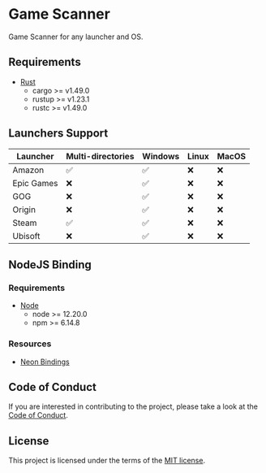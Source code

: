 # Game Scanner

Game Scanner for any launcher and OS.

## Requirements

- [Rust](https://www.rust-lang.org)
    - cargo >= v1.49.0
    - rustup >= v1.23.1
    - rustc >= v1.49.0

## Launchers Support

| Launcher   | Multi-directories | Windows | Linux | MacOS |  
|------------|-------------------|---------|-------|-------|
| Amazon     | ✅                 | ✅      | ❌    | ❌     |
| Epic Games | ❌                 | ✅      | ❌    | ❌     |
| GOG        | ❌                 | ✅      | ❌    | ❌     |
| Origin     | ❌                 | ✅      | ❌    | ❌     |
| Steam      | ✅                 | ✅      | ❌    | ❌     |
| Ubisoft    | ❌                 | ✅      | ❌    | ❌     |

## NodeJS Binding

### Requirements

- [Node](https://nodejs.org)
  - node \>= 12.20.0
  - npm \>= 6.14.8

### Resources
- [Neon Bindings](https://neon-bindings.com)

## Code of Conduct

If you are interested in contributing to the project, please take a look at the [Code of Conduct](./CODE_OF_CONDUCT.md).

## License

This project is licensed under the terms of the
[MIT license](./LICENSE).
